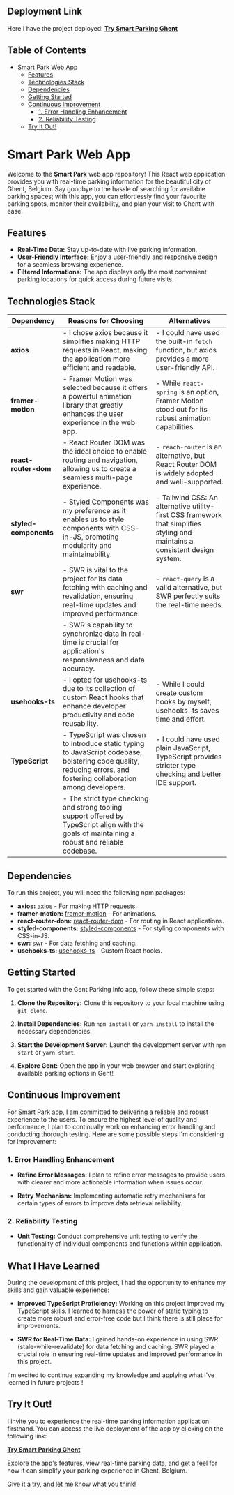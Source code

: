 ## Deployment Link

Here I have the project deployed: [**Try Smart Parking Ghent**](https://smart-parking-gent.netlify.app)

## Table of Contents

- [Smart Park Web App](#smart-park-web-app)
  - [Features](#features)
  - [Technologies Stack](#technologies-stack)
  - [Dependencies](#dependencies)
  - [Getting Started](#getting-started)
  - [Continuous Improvement](#continuous-improvement)
    - [1. Error Handling Enhancement](#1-error-handling-enhancement)
    - [2. Reliability Testing](#2-reliability-testing)
  - [Try It Out!](#try-it-out)

# Smart Park Web App

Welcome to the **Smart Park** web app repository! This React web application provides you with real-time parking information for the beautiful city of Ghent, Belgium. Say goodbye to the hassle of searching for available parking spaces; with this app, you can effortlessly find your favourite parking spots, monitor their availability, and plan your visit to Ghent with ease.

## Features

- **Real-Time Data:** Stay up-to-date with live parking information.
- **User-Friendly Interface:** Enjoy a user-friendly and responsive design for a seamless browsing experience.
- **Filtered Informations:** The app displays only the most convenient parking locations for quick access during future visits.

## Technologies Stack

| Dependency            | Reasons for Choosing                                                                                                                                               | Alternatives                                                                                                                 |
| --------------------- | ------------------------------------------------------------------------------------------------------------------------------------------------------------------ | ---------------------------------------------------------------------------------------------------------------------------- |
| **axios**             | - I chose axios because it simplifies making HTTP requests in React, making the application more efficient and readable.                                           | - I could have used the built-in `fetch` function, but axios provides a more user-friendly API.                              |
| **framer-motion**     | - Framer Motion was selected because it offers a powerful animation library that greatly enhances the user experience in the web app.                              | - While `react-spring` is an option, Framer Motion stood out for its robust animation capabilities.                          |
| **react-router-dom**  | - React Router DOM was the ideal choice to enable routing and navigation, allowing us to create a seamless multi-page experience.                                  | - `reach-router` is an alternative, but React Router DOM is widely adopted and well-supported.                               |
| **styled-components** | - Styled Components was my preference as it enables us to style components with CSS-in-JS, promoting modularity and maintainability.                               | - Tailwind CSS: An alternative utility-first CSS framework that simplifies styling and maintains a consistent design system. |
| **swr**               | - SWR is vital to the project for its data fetching with caching and revalidation, ensuring real-time updates and improved performance.                            | - `react-query` is a valid alternative, but SWR perfectly suits the real-time needs.                                         |
|                       | - SWR's capability to synchronize data in real-time is crucial for application's responsiveness and data accuracy.                                                 |                                                                                                                              |
| **usehooks-ts**       | - I opted for usehooks-ts due to its collection of custom React hooks that enhance developer productivity and code reusability.                                    | - While I could create custom hooks by myself, usehooks-ts saves time and effort.                                            |
| **TypeScript**        | - TypeScript was chosen to introduce static typing to JavaScript codebase, bolstering code quality, reducing errors, and fostering collaboration among developers. | - I could have used plain JavaScript, TypeScript provides stricter type checking and better IDE support.                     |
|                       | - The strict type checking and strong tooling support offered by TypeScript align with the goals of maintaining a robust and reliable codebase.                    |                                                                                                                              |

## Dependencies

To run this project, you will need the following npm packages:

- **axios:** [axios](https://www.npmjs.com/package/axios) - For making HTTP requests.
- **framer-motion:** [framer-motion](https://www.npmjs.com/package/framer-motion) - For animations.
- **react-router-dom:** [react-router-dom](https://www.npmjs.com/package/react-router-dom) - For routing in React applications.
- **styled-components:** [styled-components](https://www.npmjs.com/package/styled-components) - For styling components with CSS-in-JS.
- **swr:** [swr](https://www.npmjs.com/package/swr) - For data fetching and caching.
- **usehooks-ts:** [usehooks-ts](https://www.npmjs.com/package/usehooks-ts) - Custom React hooks.

## Getting Started

To get started with the Gent Parking Info app, follow these simple steps:

1. **Clone the Repository:** Clone this repository to your local machine using `git clone`.

2. **Install Dependencies:** Run `npm install` or `yarn install` to install the necessary dependencies.

3. **Start the Development Server:** Launch the development server with `npm start` or `yarn start`.

4. **Explore Gent:** Open the app in your web browser and start exploring available parking options in Gent!

## Continuous Improvement

For Smart Park app, I am committed to delivering a reliable and robust experience to the users. To ensure the highest level of quality and performance, I plan to continually work on enhancing error handling and conducting thorough testing. Here are some possible steps I'm considering for improvement:

### 1. Error Handling Enhancement

- **Refine Error Messages:** I plan to refine error messages to provide users with clearer and more actionable information when issues occur.

- **Retry Mechanism:** Implementing automatic retry mechanisms for certain types of errors to improve data retrieval reliability.

### 2. Reliability Testing

- **Unit Testing:** Conduct comprehensive unit testing to verify the functionality of individual components and functions within application.

## What I Have Learned

During the development of this project, I had the opportunity to enhance my skills and gain valuable experience:

- **Improved TypeScript Proficiency:** Working on this project improved my TypeScript skills. I learned to harness the power of static typing to create more robust and error-free code but I think there is still place for improvements.

- **SWR for Real-Time Data:** I gained hands-on experience in using SWR (stale-while-revalidate) for data fetching and caching. SWR played a crucial role in ensuring real-time updates and improved performance in this project.

I'm excited to continue expanding my knowledge and applying what I've learned in future projects !

## Try It Out!

I invite you to experience the real-time parking information application firsthand. You can access the live deployment of the app by clicking on the following link:

[**Try Smart Parking Ghent**](https://smart-parking-gent.netlify.app)

Explore the app's features, view real-time parking data, and get a feel for how it can simplify your parking experience in Ghent, Belgium.

Give it a try, and let me know what you think!
